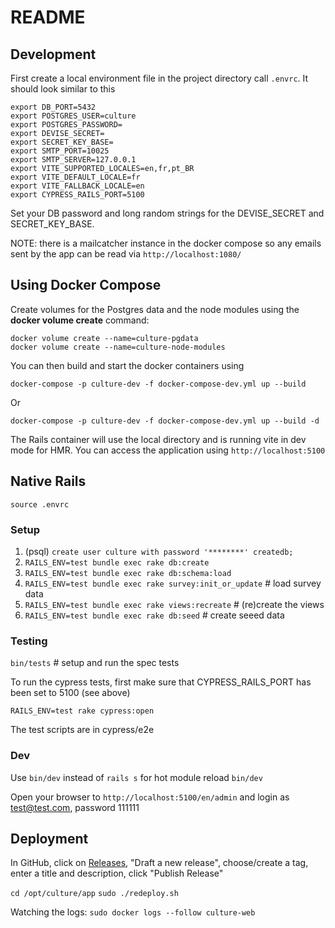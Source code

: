 # README

## Development

First create a local environment file in the project directory call `.envrc`. It should look similar to this

    export DB_PORT=5432
    export POSTGRES_USER=culture
    export POSTGRES_PASSWORD=
    export DEVISE_SECRET=
    export SECRET_KEY_BASE=
    export SMTP_PORT=10025
    export SMTP_SERVER=127.0.0.1
    export VITE_SUPPORTED_LOCALES=en,fr,pt_BR
    export VITE_DEFAULT_LOCALE=fr
    export VITE_FALLBACK_LOCALE=en
    export CYPRESS_RAILS_PORT=5100

Set your DB password and long random strings for the DEVISE_SECRET and SECRET_KEY_BASE.

NOTE: there is a mailcatcher instance in the docker compose so any emails sent by the app can be read via `http://localhost:1080/`

## Using Docker Compose

Create volumes for the Postgres data and the node modules using the **docker volume create** command:

    docker volume create --name=culture-pgdata
    docker volume create --name=culture-node-modules

You can then build and start the docker containers using

    docker-compose -p culture-dev -f docker-compose-dev.yml up --build

Or

    docker-compose -p culture-dev -f docker-compose-dev.yml up --build -d

The Rails container will use the local directory and is running vite in dev mode for HMR. You can access the application
using `http://localhost:5100`

## Native Rails

`source .envrc`

### Setup

1. (psql) `create user culture with password '********' createdb;`
2. `RAILS_ENV=test bundle exec rake db:create`
3. `RAILS_ENV=test bundle exec rake db:schema:load`
4. `RAILS_ENV=test bundle exec rake survey:init_or_update` # load survey data
5. `RAILS_ENV=test bundle exec rake views:recreate` # (re)create the views
6. `RAILS_ENV=test bundle exec rake db:seed` # create seeed data

### Testing

`bin/tests` # setup and run the spec tests

To run the cypress tests, first make sure that CYPRESS_RAILS_PORT has been set to 5100 (see above)

`RAILS_ENV=test rake cypress:open`

The test scripts are in cypress/e2e

### Dev

Use `bin/dev` instead of `rails s` for hot module reload
`bin/dev`

Open your browser to `http://localhost:5100/en/admin` and login as test@test.com, password 111111

## Deployment

In GitHub, click on [Releases](https://github.com/balen/culture/releases), "Draft a new release", choose/create a tag, enter a title and description, click "Publish Release"

`cd /opt/culture/app`
`sudo ./redeploy.sh`

Watching the logs:
`sudo docker logs --follow culture-web`
